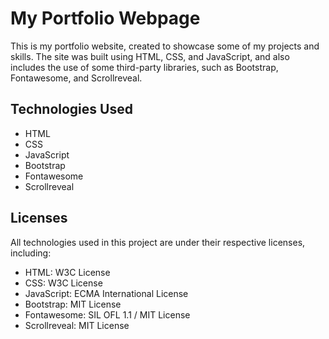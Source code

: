 # My Portfolio Webpage
This is my portfolio website, created to showcase some of my projects and skills. The site was built using HTML, CSS, and JavaScript, and also includes the use of some third-party libraries, such as Bootstrap, Fontawesome, and Scrollreveal.

## Technologies Used
* HTML
* CSS
* JavaScript
* Bootstrap
* Fontawesome
* Scrollreveal

## Licenses
All technologies used in this project are under their respective licenses, including:

* HTML: W3C License
* CSS: W3C License
* JavaScript: ECMA International License
* Bootstrap: MIT License
* Fontawesome: SIL OFL 1.1 / MIT License
* Scrollreveal: MIT License
